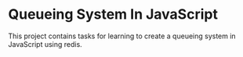 # Queueing System In JavaScript

This project contains tasks for learning to create a queueing system in JavaScript using redis.
